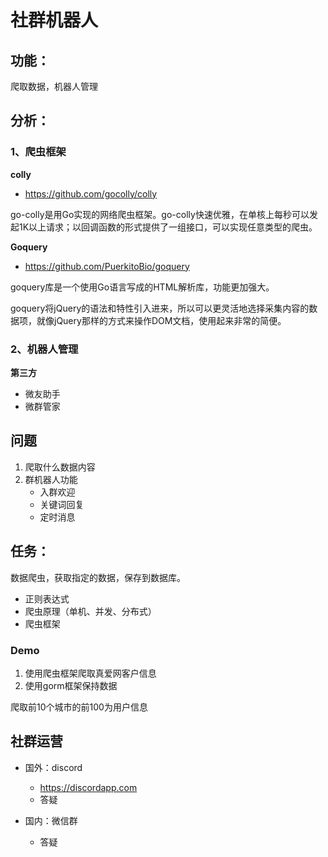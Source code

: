 # 社群机器人



## 功能：
爬取数据，机器人管理

## 分析：

### 1、爬虫框架

**colly**

* https://github.com/gocolly/colly

go-colly是用Go实现的网络爬虫框架。go-colly快速优雅，在单核上每秒可以发起1K以上请求；以回调函数的形式提供了一组接口，可以实现任意类型的爬虫。

**Goquery**

* https://github.com/PuerkitoBio/goquery

goquery库是一个使用Go语言写成的HTML解析库，功能更加强大。

goquery将jQuery的语法和特性引入进来，所以可以更灵活地选择采集内容的数据项，就像jQuery那样的方式来操作DOM文档，使用起来非常的简便。


### 2、机器人管理
**第三方**
- 微友助手
- 微群管家

## 问题
1. 爬取什么数据内容
2. 群机器人功能
    - 入群欢迎
    - 关键词回复
    - 定时消息
## 任务：
数据爬虫，获取指定的数据，保存到数据库。

- 正则表达式
- 爬虫原理（单机、并发、分布式）
- 爬虫框架

### Demo
1. 使用爬虫框架爬取真爱网客户信息
2. 使用gorm框架保持数据

爬取前10个城市的前100为用户信息
## 社群运营

- 国外：discord
    * https://discordapp.com
    - 答疑

- 国内：微信群
    - 答疑
